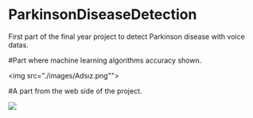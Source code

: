 # ParkinsonDiseaseDetection
 First part of the final year project to detect Parkinson disease with voice datas.

#Part where machine learning algorithms accuracy shown.








<img src="./images/Adsız.png"">







 #A part from the web side of the project.



 
<img src="./images/Adsız2.png">
